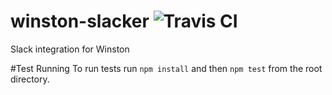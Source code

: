 # winston-slacker ![Travis CI](https://api.travis-ci.com/meerkats/winston-slacker.svg?token=MVCVqrrza3g2DhWaq6jD)
Slack integration for Winston

#Test Running
To run tests run `npm install` and then `npm test` from the root directory.
